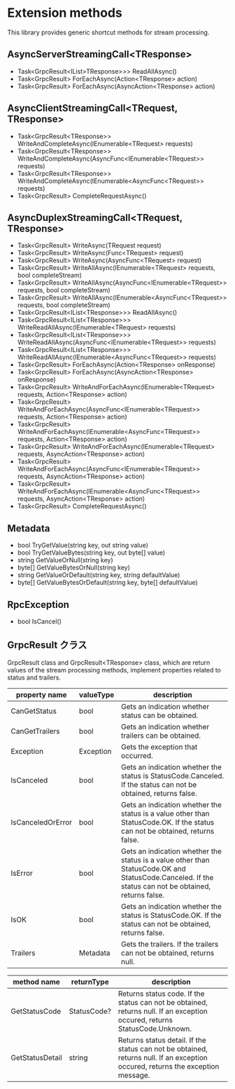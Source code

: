 # Extension methods #

This library provides generic shortcut methods for stream processing.

## **AsyncServerStreamingCall\<TResponse>** ##

* Task\<GrpcResult\<IList>TResponse>>> ReadAllAsync()
* Task\<GrpcResult> ForEachAsync(Action\<TResponse> action)
* Task\<GrpcResult> ForEachAsync(AsyncAction\<TResponse> action)

## **AsyncClientStreamingCall\<TRequest, TResponse>** ##

* Task\<GrpcResult\<TResponse>> WriteAndCompleteAsync(IEnumerable\<TRequest> requests)
* Task\<GrpcResult\<TResponse>> WriteAndCompleteAsync(AsyncFunc\<IEnumerable\<TRequest>> requests)
* Task\<GrpcResult\<TResponse>> WriteAndCompleteAsync(IEnumerable\<AsyncFunc\<TRequest>> requests)
* Task\<GrpcResult> CompleteRequestAsync()

## **AsyncDuplexStreamingCall\<TRequest, TResponse>** ##

* Task\<GrpcResult> WriteAsync(TRequest request)
* Task\<GrpcResult> WriteAsync(Func\<TRequest> request)
* Task\<GrpcResult> WriteAsync(AsyncFunc\<TRequest> request)
* Task\<GrpcResult> WriteAllAsync(IEnumerable\<TRequest> requests, bool completeStream)
* Task\<GrpcResult> WriteAllAsync(AsyncFunc\<IEnumerable\<TRequest>> requests, bool completeStream)
* Task\<GrpcResult> WriteAllAsync(IEnumerable\<AsyncFunc\<TRequest>> requests, bool completeStream)
* Task\<GrpcResult\<IList\<TResponse>>> ReadAllAsync()
* Task\<GrpcResult\<IList\<TResponse>>> WriteReadAllAsync(IEnumerable\<TRequest> requests)
* Task\<GrpcResult\<IList\<TResponse>>> WriteReadAllAsync(AsyncFunc\<IEnumerable\<TRequest>> requests)
* Task\<GrpcResult\<IList\<TResponse>>> WriteReadAllAsync(IEnumerable\<AsyncFunc\<TRequest>> requests)
* Task\<GrpcResult> ForEachAsync(Action\<TResponse> onResponse)
* Task\<GrpcResult> ForEachAsync(AsyncAction\<TResponse> onResponse)
* Task\<GrpcResult> WriteAndForEachAsync(IEnumerable\<TRequest> requests, Action\<TResponse> action)
* Task\<GrpcResult> WriteAndForEachAsync(AsyncFunc\<IEnumerable\<TRequest>> requests, Action\<TResponse> action)
* Task\<GrpcResult> WriteAndForEachAsync(IEnumerable\<AsyncFunc\<TRequest>> requests, Action\<TResponse> action)
* Task\<GrpcResult> WriteAndForEachAsync(IEnumerable\<TRequest> requests, AsyncAction\<TResponse> action)
* Task\<GrpcResult> WriteAndForEachAsync(AsyncFunc\<IEnumerable\<TRequest>> requests, AsyncAction\<TResponse> action)
* Task\<GrpcResult> WriteAndForEachAsync(IEnumerable\<AsyncFunc\<TRequest>> requests, AsyncAction\<TResponse> action)
* Task\<GrpcResult> CompleteRequestAsync()

## **Metadata** ##

* bool TryGetValue(string key, out string value)
* bool TryGetValueBytes(string key, out byte[] value)
* string GetValueOrNull(string key)
* byte[] GetValueBytesOrNull(string key)
* string GetValueOrDefault(string key, string defaultValue)
* byte[] GetValueBytesOrDefault(string key, byte[] defaultValue)

## **RpcException** ##

* bool IsCancel()


## GrpcResult クラス ##

GrpcResult class and GrpcResult\<TResponse> class, which are return values of the stream processing methods, implement properties related to status and trailers.

property name|valueType|description
-|-|-
CanGetStatus|bool|Gets an indication whether status can be obtained.
CanGetTrailers|bool|Gets an indication whether trailers can be obtained.
Exception|Exception|Gets the exception that occurred.
IsCanceled|bool|Gets an indication whether the status is StatusCode.Canceled. If the status can not be obtained, returns false.
IsCanceledOrError|bool|Gets an indication whether the status is a value other than StatusCode.OK. If the status can not be obtained, returns false.
IsError|bool|Gets an indication whether the status is a value other than StatusCode.OK and StatusCode.Canceled. If the status can not be obtained, returns false.
IsOK|bool|Gets an indication whether the status is StatusCode.OK. If the status can not be obtained, returns false.
Trailers|Metadata|Gets the trailers. If the trailers can not be obtained, returns null.

method name|returnType|description
-|-|-
GetStatusCode|StatusCode?|Returns status code. If the status can not be obtained, returns null. If an exception occured, returns StatusCode.Unknown.
GetStatusDetail|string|Returns status detail. If the status can not be obtained, returns null. If an exception occured, returns the exception message.
